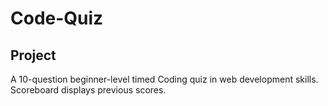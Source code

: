 # Code-Quiz

## Project
A 10-question beginner-level timed Coding quiz in web development skills. Scoreboard displays previous scores.
